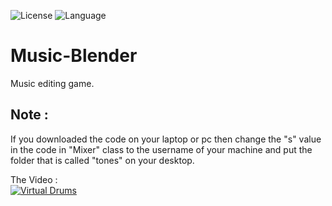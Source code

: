 ![License](https://img.shields.io/badge/license-Apache_2.0-blue.svg)
![Language](https://img.shields.io/badge/language-Java%20-red.svg)

# Music-Blender
Music editing game.

## Note : 
If you downloaded the code on your laptop or pc then change the "s" value in the code in "Mixer" class to the username of your machine and put the folder that is called "tones" on your desktop.

The Video :
<br>
[![Virtual Drums](https://img.youtube.com/vi/cdJeKnXsDnI/0.jpg)](https://www.youtube.com/watch?v=orEa1i0adRQ)
<br>

